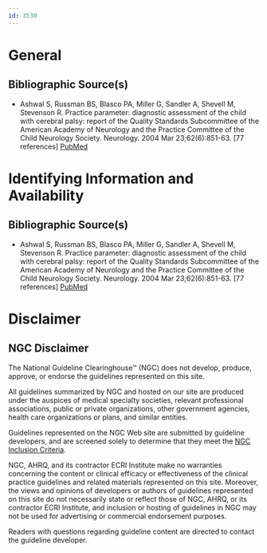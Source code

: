 ```yaml
---
id: 3530
---
```


# General

## Bibliographic Source(s)

- Ashwal S, Russman BS, Blasco PA, Miller G, Sandler A, Shevell M, Stevenson R. Practice parameter: diagnostic assessment of the child with cerebral palsy: report of the Quality Standards Subcommittee of the American Academy of Neurology and the Practice Committee of the Child Neurology Society. Neurology. 2004 Mar 23;62(6):851-63. [77 references] [ PubMed ](http://www.ncbi.nlm.nih.gov/entrez/query.fcgi?cmd=Retrieve&db=pubmed&dopt=Abstract&list_uids=15037681)

# Identifying Information and Availability

## Bibliographic Source(s)

- Ashwal S, Russman BS, Blasco PA, Miller G, Sandler A, Shevell M, Stevenson R. Practice parameter: diagnostic assessment of the child with cerebral palsy: report of the Quality Standards Subcommittee of the American Academy of Neurology and the Practice Committee of the Child Neurology Society. Neurology. 2004 Mar 23;62(6):851-63. [77 references] [ PubMed ](http://www.ncbi.nlm.nih.gov/entrez/query.fcgi?cmd=Retrieve&db=pubmed&dopt=Abstract&list_uids=15037681)

# Disclaimer

## NGC Disclaimer

The National Guideline Clearinghouse™ (NGC) does not develop, produce, approve, or endorse the guidelines represented on this site.

All guidelines summarized by NGC and hosted on our site are produced under the auspices of medical specialty societies, relevant professional associations, public or private organizations, other government agencies, health care organizations or plans, and similar entities.

Guidelines represented on the NGC Web site are submitted by guideline developers, and are screened solely to determine that they meet the [NGC Inclusion Criteria](/help-and-about/summaries/inclusion-criteria).

NGC, AHRQ, and its contractor ECRI Institute make no warranties concerning the content or clinical efficacy or effectiveness of the clinical practice guidelines and related materials represented on this site. Moreover, the views and opinions of developers or authors of guidelines represented on this site do not necessarily state or reflect those of NGC, AHRQ, or its contractor ECRI Institute, and inclusion or hosting of guidelines in NGC may not be used for advertising or commercial endorsement purposes.

Readers with questions regarding guideline content are directed to contact the guideline developer.

